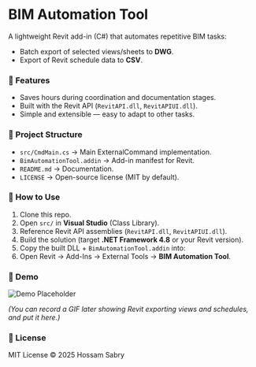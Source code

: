 # BIM Automation Tool

A lightweight Revit add-in (C#) that automates repetitive BIM tasks:

- Batch export of selected views/sheets to **DWG**.
- Export of Revit schedule data to **CSV**.

### 🔹 Features
- Saves hours during coordination and documentation stages.
- Built with the Revit API (`RevitAPI.dll`, `RevitAPIUI.dll`).
- Simple and extensible — easy to adapt to other tasks.

### 📂 Project Structure
- `src/CmdMain.cs` → Main ExternalCommand implementation.
- `BimAutomationTool.addin` → Add-in manifest for Revit.
- `README.md` → Documentation.
- `LICENSE` → Open-source license (MIT by default).

### 🚀 How to Use
1. Clone this repo.
2. Open `src/` in **Visual Studio** (Class Library).
3. Reference Revit API assemblies (`RevitAPI.dll`, `RevitAPIUI.dll`).
4. Build the solution (target **.NET Framework 4.8** or your Revit version).
5. Copy the built DLL + `BimAutomationTool.addin` into:
6. Open Revit → Add-Ins → External Tools → **BIM Automation Tool**.

### 📸 Demo
![Demo Placeholder](docs/demo.png)

*(You can record a GIF later showing Revit exporting views and schedules, and put it here.)*

### 📜 License
MIT License © 2025 Hossam Sabry
